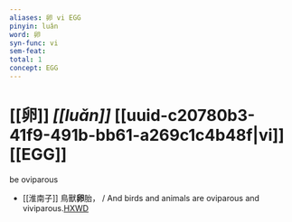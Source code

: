 ```yaml
---
aliases: 卵 vi EGG
pinyin: luǎn
word: 卵
syn-func: vi
sem-feat: 
total: 1
concept: EGG 
---
```

# [[卵]] *[[luǎn]]*  [[uuid-c20780b3-41f9-491b-bb61-a269c1c4b48f|vi]] [[EGG]]
be oviparous
 - [[淮南子]] 鳥獸**卵**胎， / And birds and animals are oviparous and viviparous.[HXWD](https://hxwd.org/textview.html?location=KR3j0010_tls_001-9a.19)
